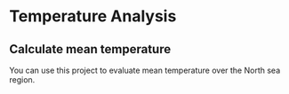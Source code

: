 # Temperature Analysis
## Calculate mean temperature 
You can use this project to evaluate mean temperature over the North sea region.





 
